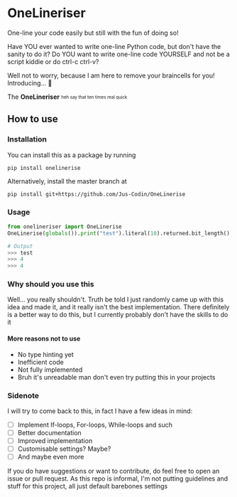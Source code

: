 # OneLineriser
One-line your code easily but still with the fun of doing so!

Have YOU ever wanted to write one-line Python code, but don't have the sanity to do it?
Do YOU want to write one-line code YOURSELF and not be a script kiddie or do ctrl-c ctrl-v?

Well not to worry, because I am here to remove your braincells for you!
Introducing... :tada:

The **OneLineriser**
<sub><sup>heh say that ten times real quick</sup></sub>

## How to use

### Installation
You can install this as a package by running
```
pip install onelinerise
```
Alternatively, install the master branch at
```
pip install git+https://github.com/Jus-Codin/OneLinerise
```

### Usage
```py
from onelineriser import OneLinerise
OneLinerise(globals()).print("test").literal(10).returned.bit_length().RET_OBJ.save_last_as("bruh").print_last.print(bruh)

# Output
>>> test
>>> 4
>>> 4
```

### Why should you use this
Well... you really shouldn't. Truth be told I just randomly came up with this idea and made it, and it really isn't the best implementation.
There definitely is a better way to do this, but I currently probably don't have the skills to do it
#### More reasons not to use
- No type hinting yet
- Inefficient code
- Not fully implemented
- Bruh it's unreadable man don't even try putting this in your projects

### Sidenote
I will try to come back to this, in fact I have a few ideas in mind:
 - [ ] Implement If-loops, For-loops, While-loops and such
 - [ ] Better documentation
 - [ ] Improved implementation
 - [ ] Customisable settings? Maybe?
 - [ ] And maybe even more

If you do have suggestions or want to contribute, do feel free to open an issue or pull request. As this repo is informal, I'm not putting guidelines and stuff for this project, all just default barebones settings